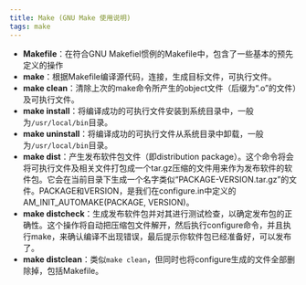 ```yaml
---
title: Make (GNU Make 使用说明)
tags: make
---
```


+ **Makefile**：在符合GNU Makefiel惯例的Makefile中，包含了一些基本的预先定义的操作
+ **make**：根据Makefile编译源代码，连接，生成目标文件，可执行文件。
+ **make clean**：清除上次的make命令所产生的object文件（后缀为“.o”的文件）及可执行文件。
+ **make install**：将编译成功的可执行文件安装到系统目录中，一般为`/usr/local/bin`目录。
+ **make uninstall**：将编译成功的可执行文件从系统目录中卸载，一般为`/usr/local/bin`目录。
+ **make dist**：产生发布软件包文件（即distribution package）。这个命令将会将可执行文件及相关文件打包成一个tar.gz压缩的文件用来作为发布软件的软件包。它会在当前目录下生成一个名字类似“PACKAGE-VERSION.tar.gz”的文件。PACKAGE和VERSION，是我们在configure.in中定义的AM_INIT_AUTOMAKE(PACKAGE, VERSION)。
+ **make distcheck**：生成发布软件包并对其进行测试检查，以确定发布包的正确性。这个操作将自动把压缩包文件解开，然后执行configure命令，并且执行make，来确认编译不出现错误，最后提示你软件包已经准备好，可以发布了。
+ **make distclean**：类似`make clean`，但同时也将configure生成的文件全部删除掉，包括Makefile。